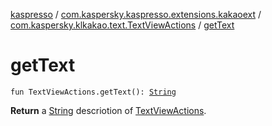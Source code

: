 [kaspresso](../../index.md) / [com.kaspersky.kaspresso.extensions.kakaoext](../index.md) / [com.kaspersky.klkakao.text.TextViewActions](index.md) / [getText](./get-text.md)

# getText

`fun TextViewActions.getText(): `[`String`](https://kotlinlang.org/api/latest/jvm/stdlib/kotlin/-string/index.html)

**Return**
a [String](https://kotlinlang.org/api/latest/jvm/stdlib/kotlin/-string/index.html) descriotion of [TextViewActions](#).

